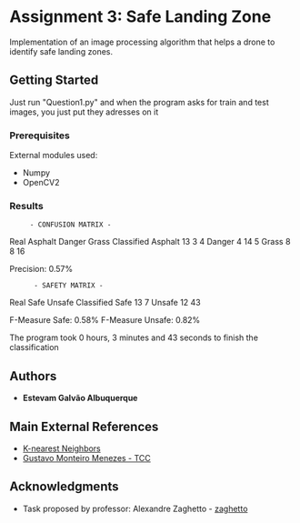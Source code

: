 # Assignment 3: Safe Landing Zone

Implementation of an image processing algorithm that helps a drone
to identify safe landing zones.

## Getting Started

Just run "Question1.py" and when the program asks for train and test images, you just put they adresses on it

### Prerequisites

External modules used:
 - Numpy
 - OpenCV2

### Results

         - CONFUSION MATRIX - 

Real           	Asphalt	Danger	Grass
Classified
Asphalt	        13	    3	    4
Danger	        4	    14	    5
Grass	        8	    8	    16

Precision: 0.57%

          - SAFETY MATRIX - 

Real           	Safe	Unsafe
Classified
Safe	        13	    7
Unsafe	        12	    43

F-Measure Safe: 0.58%
F-Measure Unsafe: 0.82%

The program took 0 hours, 3 minutes and 43 seconds to finish the classification

## Authors

* **Estevam Galvão Albuquerque**

## Main External References

* [K-nearest Neighbors](https://medium.com/@adi.bronshtein/a-quick-introduction-to-k-nearest-neighbors-algorithm-62214cea29c7)
* [Gustavo Monteiro Menezes - TCC](http://bdm.unb.br/handle/10483/15601)

## Acknowledgments

* Task proposed by professor: Alexandre Zaghetto - [zaghetto](https://github.com/zaghetto)


